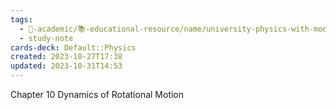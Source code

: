 ```yaml
---
tags:
  - 🔴-academic/📚-educational-resource/name/university-physics-with-modern-physics-15th-edition-2019
  - study-note
cards-deck: Default::Physics
created: 2023-10-27T17:38
updated: 2023-10-31T14:53
---
```



Chapter 10 Dynamics of Rotational Motion



